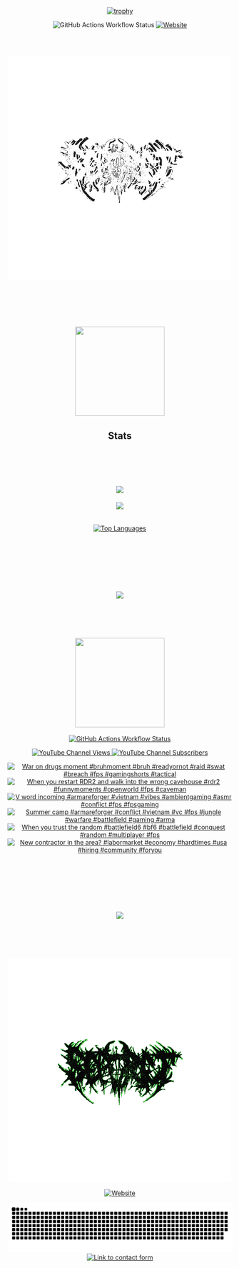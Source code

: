 [COMMENT]: <TITLE*****************************************>

<div align="center">
  <a href="https://seperet.com">
    
  [![trophy](https://github-profile-trophy.vercel.app/?username=denv3rr&column=-1&no-frame=true&no-bg=true&theme=darkhub&title=-Stars,-PullRequest,-Issues,-Reviews)](https://github.com/ryo-ma/github-profile-trophy)
    
  ![GitHub Actions Workflow Status](https://img.shields.io/github/actions/workflow/status/denv3rr/denv3rr/.github%2Fworkflows%2Fyoutube-cards.yml?logoColor=CD201F&label=connections&link=https%3A%2F%2Fyoutube.com%2F%40seperet)
  </a>
  <a href="https://seperet.com">
  ![Website](https://img.shields.io/website?url=https%3A%2F%2Fseperet.com&label=seperet.com)    
  </a>  
</div>

<br></br>

[COMMENT]: <LOGO*****************************************>
<div align="center">
  <a href="https://seperet.com">
    <img src=https://github.com/denv3rr/denv3rr/blob/main/Seperet_Slam_White.gif/>
  </a>
</div>
<br></br>
<br></br>
<br></br>

[COMMENT]: <STATS*****************************************>
<div align="center">

  <img src="https://github.com/Anmol-Baranwal/Cool-GIFs-For-GitHub/assets/74038190/0b335028-1d3d-4ee5-b5b3-a373d499be7e" width="200" height="200">

  ## Stats
</div>

<br></br>
<br></br>

<div align="center">  
<div align="center">
  <a>
    <img src="https://github-profile-summary-cards.vercel.app/api/cards/profile-details?username=denv3rr&theme=transparent"/>
    <br></br>
    <img src="https://github-readme-streak-stats.herokuapp.com?user=denv3rr&theme=transparent&hide_border=true&properties=background&border=white"/>
    <br></br>
  </a>
</div>
  
[![Top Languages](https://github-readme-stats.vercel.app/api/top-langs/?username=denv3rr&hide_border=true&theme=transparent&layout=donut&langs_count=12)](https://github.com/denv3rr/github-readme-stats)
<br></br>
<br></br>
<br></br>
<br></br>

<img src="https://user-images.githubusercontent.com/74038190/212284100-561aa473-3905-4a80-b561-0d28506553ee.gif">
<br></br>
<br></br>
<br></br>

[COMMENT]: <YOUTUBE*****************************************>
<div align="center">
<a href="https://youtube.com/@seperet">
  <img src="https://media4.giphy.com/media/v1.Y2lkPTc5MGI3NjExYzdqdmlpbzIzdDM1Zm8wNnR5MW8wODVwY29tMnBjd2ltb292eXRkMiZlcD12MV9pbnRlcm5hbF9naWZfYnlfaWQmY3Q9cw/dyLmcrc0wk4dUCxp0K/giphy.webp" width="200" height="200">

  <div align="center">
    
   [COMMENT]: <CHECK-WORKFLOWS*****************************************>
   
  ![GitHub Actions Workflow Status](https://img.shields.io/github/actions/workflow/status/denv3rr/denv3rr/.github%2Fworkflows%2Fyoutube-cards.yml?logoColor=CD201F&label=connections&link=https%3A%2F%2Fyoutube.com%2F%40seperet)
  
    
  </div>
  
  ![YouTube Channel Views](https://img.shields.io/youtube/channel/views/UCATB-IqmpAn-2XHu6lxTVwg)
  <a href="https://youtube.com/@seperet">
  ![YouTube Channel Subscribers](https://img.shields.io/youtube/channel/subscribers/UCATB-IqmpAn-2XHu6lxTVwg?link=https%3A%2F%2Fyoutube.com%2F%40seperet)
  </a>
</a>
  
<!-- BEGIN YOUTUBE-CARDS -->
[![War on drugs moment #bruhmoment #bruh #readyornot #raid #swat #breach #fps #gamingshorts #tactical](https://ytcards.demolab.com/?id=mj7fFq9d4yg&title=War+on+drugs+moment+%23bruhmoment+%23bruh+%23readyornot+%23raid+%23swat+%23breach+%23fps+%23gamingshorts+%23tactical&lang=en&timestamp=1755906740&background_color=%230d1117&title_color=%23ffffff&stats_color=%23dedede&max_title_lines=1&width=250&border_radius=5 "War on drugs moment #bruhmoment #bruh #readyornot #raid #swat #breach #fps #gamingshorts #tactical")](https://www.youtube.com/shorts/mj7fFq9d4yg)
[![When you restart RDR2 and walk into the wrong cavehouse #rdr2 #funnymoments #openworld #fps #caveman](https://ytcards.demolab.com/?id=7iCrtDL-gu4&title=When+you+restart+RDR2+and+walk+into+the+wrong+cavehouse+%23rdr2+%23funnymoments+%23openworld+%23fps+%23caveman&lang=en&timestamp=1755905816&background_color=%230d1117&title_color=%23ffffff&stats_color=%23dedede&max_title_lines=1&width=250&border_radius=5 "When you restart RDR2 and walk into the wrong cavehouse #rdr2 #funnymoments #openworld #fps #caveman")](https://www.youtube.com/shorts/7iCrtDL-gu4)
[![V word incoming #armareforger #vietnam #vibes #ambientgaming #asmr #conflict #fps #fpsgaming](https://ytcards.demolab.com/?id=7vVjHyI1XyI&title=V+word+incoming+%23armareforger+%23vietnam+%23vibes+%23ambientgaming+%23asmr+%23conflict+%23fps+%23fpsgaming&lang=en&timestamp=1755654126&background_color=%230d1117&title_color=%23ffffff&stats_color=%23dedede&max_title_lines=1&width=250&border_radius=5 "V word incoming #armareforger #vietnam #vibes #ambientgaming #asmr #conflict #fps #fpsgaming")](https://www.youtube.com/shorts/7vVjHyI1XyI)
[![Summer camp #armareforger #conflict #vietnam #vc #fps #jungle #warfare #battlefield #gaming #arma](https://ytcards.demolab.com/?id=-Hcvf3Mx7Xg&title=Summer+camp+%23armareforger+%23conflict+%23vietnam+%23vc+%23fps+%23jungle+%23warfare+%23battlefield+%23gaming+%23arma&lang=en&timestamp=1755598579&background_color=%230d1117&title_color=%23ffffff&stats_color=%23dedede&max_title_lines=1&width=250&border_radius=5 "Summer camp #armareforger #conflict #vietnam #vc #fps #jungle #warfare #battlefield #gaming #arma")](https://www.youtube.com/shorts/-Hcvf3Mx7Xg)
[![When you trust the random #battlefield6 #bf6 #battlefield #conquest #random #multiplayer #fps](https://ytcards.demolab.com/?id=FhQRkufnn2c&title=When+you+trust+the+random+%23battlefield6+%23bf6+%23battlefield+%23conquest+%23random+%23multiplayer+%23fps&lang=en&timestamp=1755585997&background_color=%230d1117&title_color=%23ffffff&stats_color=%23dedede&max_title_lines=1&width=250&border_radius=5 "When you trust the random #battlefield6 #bf6 #battlefield #conquest #random #multiplayer #fps")](https://www.youtube.com/shorts/FhQRkufnn2c)
[![New contractor in the area? #labormarket #economy #hardtimes #usa #hiring #community #foryou](https://ytcards.demolab.com/?id=ZWWg9UxWgro&title=New+contractor+in+the+area%3F+%23labormarket+%23economy+%23hardtimes+%23usa+%23hiring+%23community+%23foryou&lang=en&timestamp=1755202065&background_color=%230d1117&title_color=%23ffffff&stats_color=%23dedede&max_title_lines=1&width=250&border_radius=5 "New contractor in the area? #labormarket #economy #hardtimes #usa #hiring #community #foryou")](https://www.youtube.com/shorts/ZWWg9UxWgro)
<!-- END YOUTUBE-CARDS -->
<br></br>
<br></br>
<br></br>

<img src="https://user-images.githubusercontent.com/74038190/212284100-561aa473-3905-4a80-b561-0d28506553ee.gif">
<br></br>
<br></br>
<br></br>

[COMMENT]: <LOGO*****************************************>
<div align="center">
  <a href="https://seperet.com">
    <img src=https://github.com/denv3rr/denv3rr/blob/main/Seperet_NightVision_Slam.gif/>
  </a>
</div>

<a href="https://seperet.com">
  
  ![Website](https://img.shields.io/website?url=https%3A%2F%2Fseperet.com&label=seperet.com)

<a/>
  
</div>

[COMMENT]: <SNAKE*****************************************>
  <div align="center">
    <picture>
      <source media="(prefers-color-scheme: dark)" srcset="https://raw.githubusercontent.com/platane/platane/output/github-contribution-grid-snake-dark.svg">
      <source media="(prefers-color-scheme: light)" srcset="https://raw.githubusercontent.com/platane/platane/output/github-contribution-grid-snake.svg">
      <img alt="GitHub contribution grid snake animation" src="https://raw.githubusercontent.com/platane/platane/output/github-contribution-grid-snake.svg">
    </picture>
  </div>
<div align="center">
<a href="https://seperet.com/contact"><img src="https://readme-typing-svg.demolab.com?font=Sixtyfour+Convergence&size=25&duration=3000&color=F7F7F7&center=true&width=520&height=60&lines=CLICK+HERE+TO+CONTACT" alt="Link to contact form" /></a>
</div>

[COMMENT]: <LOGOS*****************************************>
[logo1]: https://github.com/denv3rr/denv3rr/blob/main/Seperet_Slam_White.gif "Seperet.com"
[logo2]: https://github.com/denv3rr/denv3rr/blob/main/Seperet_NightVision_Slam.gif "Seperet.com"

